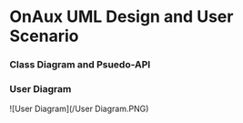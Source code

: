 # OnAux UML Design and User Scenario

### Class Diagram and Psuedo-API


### User Diagram

![User Diagram](/User Diagram.PNG)
